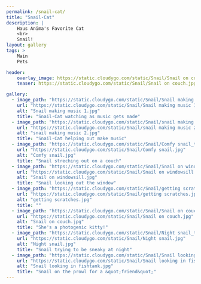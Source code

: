 ```yaml
---
permalink: /snail-cat/
title: "Snail-Cat"
description: |
    Haus Anima's Favorite Cat
    <br>
    Snail!
layout: gallery
tags: >
    Main
    Pets

header:
    overlay_image: https://static.cloudygo.com/static/Snail/Snail on couch.jpg
    teaser: https://static.cloudygo.com/static/Snail/Snail on couch.jpg

gallery:
  - image_path: "https://static.cloudygo.com/static/Snail/Snail making music 1_thumb.jpg"
    url: "https://static.cloudygo.com/static/Snail/Snail making music 1.jpg"
    alt: "Snail making music 1.jpg"
    title: "Snail-Cat watching as music gets made"
  - image_path: "https://static.cloudygo.com/static/Snail/snail making music 2_thumb.jpg"
    url: "https://static.cloudygo.com/static/Snail/snail making music 2.jpg"
    alt: "snail making music 2.jpg"
    title: "Snail-Cat helping out make music"
  - image_path: "https://static.cloudygo.com/static/Snail/Comfy snail_thumb.jpg"
    url: "https://static.cloudygo.com/static/Snail/Comfy snail.jpg"
    alt: "Comfy snail.jpg"
    title: "Snail streching out on a couch"
  - image_path: "https://static.cloudygo.com/static/Snail/Snail on windowsill_thumb.jpg"
    url: "https://static.cloudygo.com/static/Snail/Snail on windowsill.jpg"
    alt: "Snail on windowsill.jpg"
    title: "Snail looking out the window"
  - image_path: "https://static.cloudygo.com/static/Snail/getting scratches_thumb.jpg"
    url: "https://static.cloudygo.com/static/Snail/getting scratches.jpg"
    alt: "getting scratches.jpg"
    title: ""
  - image_path: "https://static.cloudygo.com/static/Snail/Snail on couch_thumb.jpg"
    url: "https://static.cloudygo.com/static/Snail/Snail on couch.jpg"
    alt: "Snail on couch.jpg"
    title: "She's a photogenic kitty!"
  - image_path: "https://static.cloudygo.com/static/Snail/Night snail_thumb.jpg"
    url: "https://static.cloudygo.com/static/Snail/Night snail.jpg"
    alt: "Night snail.jpg"
    title: "Snail trying to be sneaky at night"
  - image_path: "https://static.cloudygo.com/static/Snail/Snail looking in fishtank_thumb.jpg"
    url: "https://static.cloudygo.com/static/Snail/Snail looking in fishtank.jpg"
    alt: "Snail looking in fishtank.jpg"
    title: "Snail on the prowl for a &quot;friend&quot;"
---
```

